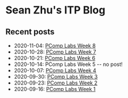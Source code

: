 # Sean Zhu's ITP Blog

## Recent posts

- 2020-11-04: [PComp Labs Week 8](https://szhu.github.io/itp-blog/posts/2020-11-04-pcomp.html)
- 2020-10-28: [PComp Labs Week 7](https://szhu.github.io/itp-blog/posts/2020-10-28-pcomp.html)
- 2020-10-21: [PComp Labs Week 6](https://szhu.github.io/itp-blog/posts/2020-10-21-pcomp.html)
- 2020-10-14: PComp Labs Week 5 -- no post!
- 2020-10-07: [PComp Labs Week 4](https://szhu.github.io/itp-blog/posts/2020-10-07-pcomp.html)
- 2020-09-30: [PComp Labs Week 3](posts/2020-09-30-pcomp.md)
- 2020-09-23: [PComp Labs Week 2](posts/2020-09-23-pcomp.md)
- 2020-09-16: [PComp Labs Week 1](posts/2020-09-16-pcomp.md)
